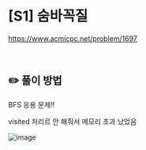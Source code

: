 # [S1] 숨바꼭질

https://www.acmicpc.net/problem/1697

</br>

## ✏️ 풀이 방법
BFS 응용 문제!!

visited 처리르 안 해줘서 메모리 초과 났었음

![image](https://user-images.githubusercontent.com/59083189/168541208-d282bb2a-7a4a-4cf1-825e-6b3669db1879.png)

<br/>

